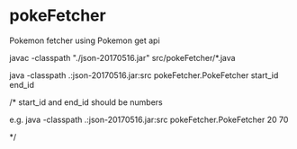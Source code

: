 # pokeFetcher
Pokemon fetcher using Pokemon get api


javac -classpath "./json-20170516.jar"  src/pokeFetcher/*.java

java -classpath .:json-20170516.jar:src pokeFetcher.PokeFetcher start_id end_id  

/* start_id and end_id should be numbers

e.g.  java -classpath .:json-20170516.jar:src pokeFetcher.PokeFetcher 20 70

*/
